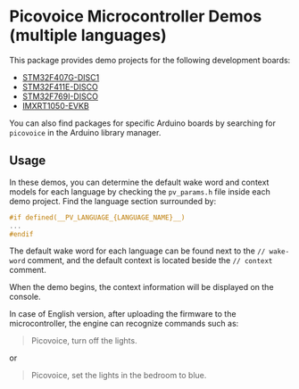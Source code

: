 # Picovoice Microcontroller Demos (multiple languages)

This package provides demo projects for the following development boards:

- [STM32F407G-DISC1](stm32f407)
- [STM32F411E-DISCO](stm32f411)
- [STM32F769I-DISCO](stm32f769)
- [IMXRT1050-EVKB](imxrt1050)

You can also find packages for specific Arduino boards by searching for `picovoice` in the Arduino library manager.

## Usage

In these demos, you can determine the default wake word and context models for each language by checking the `pv_params.h` file inside each demo project. Find the language section surrounded by:

```c
#if defined(__PV_LANGUAGE_{LANGUAGE_NAME}__)
...
#endif
```

The default wake word for each language can be found next to the `// wake-word` comment, and the default context is located beside the `// context` comment.

When the demo begins, the context information will be displayed on the console.

In case of English version, after uploading the firmware to the microcontroller, the engine can recognize commands such as:

> Picovoice, turn off the lights.

or

> Picovoice, set the lights in the bedroom to blue.
